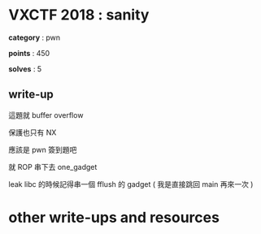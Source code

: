 # VXCTF 2018 : sanity

**category** : pwn

**points** : 450

**solves** : 5

## write-up

這題就 buffer overflow

保護也只有 NX

應該是 pwn 簽到題吧

就 ROP 串下去 one_gadget

leak libc 的時候記得串一個 fflush 的 gadget ( 我是直接跳回 main 再來一次 )

# other write-ups and resources

